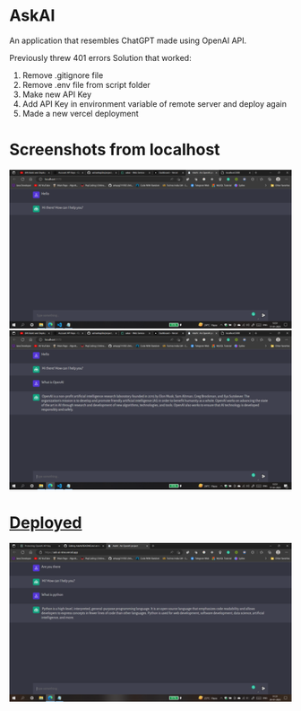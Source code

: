 # AskAI
An application that resembles ChatGPT made using OpenAI API.

Previously threw 401 errors
Solution that worked:
1. Remove .gitignore file
2. Remove .env file from script folder
3. Make new API Key
4. Add API Key in environment variable of remote server and deploy again
5. Made a new vercel deployment

# Screenshots from localhost
![ss1](https://github.com/arkapg211002/AskAI/blob/main/ss1.png)
![ss2](https://github.com/arkapg211002/AskAI/blob/main/ss2.png)

# [Deployed](https://ask-ai-nine.vercel.app/)
![deployed](https://github.com/arkapg211002/AskAI/blob/main/2023-01-20.png)
